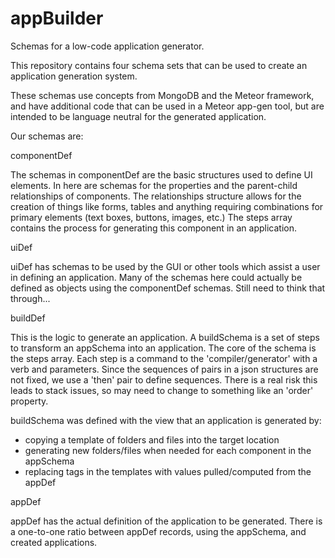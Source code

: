 # appBuilder

Schemas for a low-code application generator.

This repository contains four schema sets that can be used to create an application generation system.

These schemas use concepts from MongoDB and the Meteor framework, and have additional code that can be used in a Meteor app-gen tool, but are intended to be language neutral for the generated application.

Our schemas are:

componentDef

The schemas in componentDef are the basic structures used to define UI elements.  In here are schemas for the properties and the parent-child relationships of components.  The relationships structure allows for the creation of things like forms, tables and anything requiring combinations for primary elements (text boxes, buttons, images, etc.)  The steps array contains the process for generating this component in an application.

uiDef

uiDef has schemas to be used by the GUI or other tools which assist a user in defining an application.  Many of the schemas here could actually be defined as objects using the componentDef schemas.  Still need to think that through... 

buildDef

This is the logic to generate an application.  A buildSchema is a set of steps to transform an appSchema into an application.  The core of the schema is the steps array.  Each step is a command to the 'compiler/generator' with a verb and parameters.  Since the sequences of pairs in a json structures are not fixed, we use a 'then' pair to define sequences.  There is a real risk this leads to stack issues, so may need to change to something like an 'order' property.  

buildSchema was defined with the view that an application is generated by:
 - copying a template of folders and files into the target location
 - generating new folders/files when needed for each component in the appSchema
 - replacing tags in the templates with values pulled/computed from the appDef 

appDef

appDef has the actual definition of the application to be generated.  There is a one-to-one ratio between appDef records, using the appSchema, and created applications.
